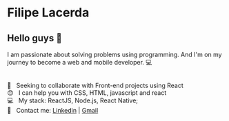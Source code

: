 # Filipe Lacerda

## Hello guys 👋
I am passionate about solving problems using programming. And I'm on my journey to become a web and mobile developer. :computer:

 <br/> :purple_heart: &nbsp; Seeking to collaborate with Front-end projects using React
 <br/> :blush: &nbsp; I can help you with CSS, HTML, javascript and react
 <br/> :computer: &nbsp; My stack: ReactJS, Node.js, React Native;
 <br/> :email: &nbsp; Contact me: [Linkedin](https://www.linkedin.com/in/filipe-lacerda-31a881183/) 
| 
[Gmail](mailto:filipeelacerda@gmail.com)
